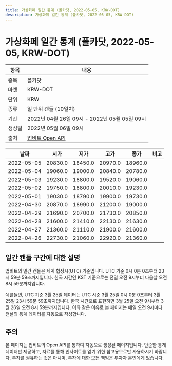 ```yaml
---
title: 가상화폐 일간 통계 (폴카닷, 2022-05-05, KRW-DOT)
description: 가상화폐 일간 통계 (폴카닷, 2022-05-05, KRW-DOT)
---
```



가상화폐 일간 통계 (폴카닷, 2022-05-05, KRW-DOT)
===

|항목|내용|
|--|--|
|종목|폴카닷|
|마켓|KRW-DOT|
|단위|KRW|
|종류|일 단위 캔들 (10일치)|
|기간|2022년 04월 26일 09시 - 2022년 05월 05일 09시|
|생성일|2022년 05월 06일 09시|
|출처|[업비트 Open API](https://docs.upbit.com)|


|날짜|시가|저가|고가|종가|비고|
|--|--|--|--|--|--|
|2022-05-05|20830.0|18450.0|20970.0|18960.0|    |
|2022-05-04|19060.0|19000.0|20840.0|20780.0|    |
|2022-05-03|19230.0|18800.0|19520.0|19060.0|    |
|2022-05-02|19750.0|18800.0|20010.0|19230.0|    |
|2022-05-01|19030.0|18790.0|19900.0|19730.0|    |
|2022-04-30|20870.0|18990.0|21200.0|19000.0|    |
|2022-04-29|21690.0|20700.0|21730.0|20850.0|    |
|2022-04-28|21600.0|21410.0|22130.0|21630.0|    |
|2022-04-27|21360.0|21110.0|21900.0|21600.0|    |
|2022-04-26|22730.0|21060.0|22920.0|21360.0|    |


일간 캔들 구간에 대한 설명
---


업비트의 일간 캔들은 세계 협정시(UTC) 기준입니다. 
UTC 기준 0시 0분 0초부터 23시 59분 59초까지입니다. 
한국 시간인 KST 기준으로는 전일 오전 9시부터 다음날 오전 8시 59분까지입니다. 


예를들면, UTC 기준 3월 25일 데이터는 UTC 시준 3월 25일 0시 0분 0초부터 3월 25일 23시 59분 59초까지입니다. 
한국 시간으로 표현하면 3월 25일 오전 9시부터 3월 26일 오전 8시 59분까지입니다. 
이와 같은 이유로 본 페이지는 매일 오전 9시마다 전날의 통계 데이터를 자동으로 작성합니다. 


주의
---


본 페이지는 업비트의 Open API를 통하여 자동으로 생성된 페이지입니다. 
단순한 통계 데이터만 제공하고, 자료를 통해 인사이트를 얻기 위한 참고용으로만 사용하시기 바랍니다. 
투자를 권유하는 것은 아니며, 투자에 대한 모든 책임은 투자자 본인에게 있습니다. 
